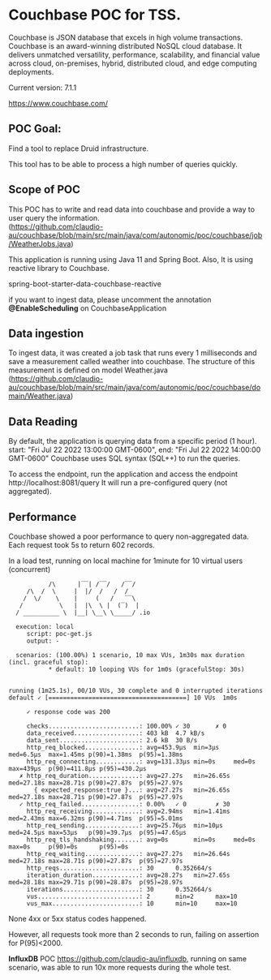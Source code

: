 # Couchbase POC for TSS.

Couchbase is JSON database that excels in high volume transactions. 
Couchbase is an award-winning distributed NoSQL cloud database. It delivers unmatched versatility, performance, scalability, and financial value across cloud, on-premises, hybrid, distributed cloud, and edge computing deployments.

Current version: 7.1.1

https://www.couchbase.com/

## POC Goal:

Find a tool to replace Druid infrastructure.

This tool has to be able to process a high number of queries quickly.


## Scope of POC

This POC has to write and read data into couchbase and provide a way to user query the information.  
(https://github.com/claudio-au/couchbase/blob/main/src/main/java/com/autonomic/poc/couchbase/job/WeatherJobs.java)

This application is running using Java 11 and Spring Boot.
Also, It is using reactive library to Couchbase.

spring-boot-starter-data-couchbase-reactive

if you want to ingest data, please uncomment the annotation **@EnableScheduling** on CouchbaseApplication

## Data ingestion

To ingest data, it was created a job task that runs every 1 milliseconds
and save a measurement called weather into couchbase.
The structure of this measurement is defined on model Weather.java (https://github.com/claudio-au/couchbase/blob/main/src/main/java/com/autonomic/poc/couchbase/domain/Weather.java)

## Data Reading

By default, the application is querying data from a specific period (1 hour).
start: "Fri Jul 22 2022 13:00:00 GMT-0600", end: "Fri Jul 22 2022 14:00:00 GMT-0600"
Couchbase uses SQL syntax (SQL++) to run the queries.

To access the endpoint,
run the application and access the endpoint http://localhost:8081/query
It will run a pre-configured query (not aggregated).


## Performance
Couchbase showed a poor performance to query non-aggregated data.
Each request took 5s to return 602 records.

In a load test, running on local machine for 1minute for 10 virtual users (concurrent)
```shell
           /\      |‾‾| /‾‾/   /‾‾/   
     /\  /  \     |  |/  /   /  /    
    /  \/    \    |     (   /   ‾‾\  
   /          \   |  |\  \ |  (‾)  | 
  / __________ \  |__| \__\ \_____/ .io

  execution: local
     script: poc-get.js
     output: -

  scenarios: (100.00%) 1 scenario, 10 max VUs, 1m30s max duration (incl. graceful stop):
           * default: 10 looping VUs for 1m0s (gracefulStop: 30s)


running (1m25.1s), 00/10 VUs, 30 complete and 0 interrupted iterations
default ✓ [======================================] 10 VUs  1m0s

     ✓ response code was 200

     checks.........................: 100.00% ✓ 30       ✗ 0   
     data_received..................: 403 kB  4.7 kB/s
     data_sent......................: 2.6 kB  30 B/s
     http_req_blocked...............: avg=453.9µs  min=3µs    med=6.5µs  max=1.45ms p(90)=1.38ms  p(95)=1.38ms 
     http_req_connecting............: avg=131.33µs min=0s     med=0s     max=439µs  p(90)=411.8µs p(95)=430.2µs
   ✗ http_req_duration..............: avg=27.27s   min=26.65s med=27.18s max=28.71s p(90)=27.87s  p(95)=27.97s 
       { expected_response:true }...: avg=27.27s   min=26.65s med=27.18s max=28.71s p(90)=27.87s  p(95)=27.97s 
   ✓ http_req_failed................: 0.00%   ✓ 0        ✗ 30  
     http_req_receiving.............: avg=2.94ms   min=1.41ms med=2.43ms max=6.32ms p(90)=4.71ms  p(95)=5.01ms 
     http_req_sending...............: avg=25.76µs  min=10µs   med=24.5µs max=53µs   p(90)=39.7µs  p(95)=47.65µs
     http_req_tls_handshaking.......: avg=0s       min=0s     med=0s     max=0s     p(90)=0s      p(95)=0s     
     http_req_waiting...............: avg=27.27s   min=26.64s med=27.18s max=28.71s p(90)=27.87s  p(95)=27.97s 
     http_reqs......................: 30      0.352664/s
     iteration_duration.............: avg=28.27s   min=27.65s med=28.18s max=29.71s p(90)=28.87s  p(95)=28.97s 
     iterations.....................: 30      0.352664/s
     vus............................: 2       min=2      max=10
     vus_max........................: 10      min=10     max=10
```

None 4xx or 5xx status codes happened.

However, all requests took more than 2 seconds to run, failing on assertion for P(95)<2000.

**InfluxDB** POC https://github.com/claudio-au/influxdb, running on same scenario, was able to run 10x more requests during the whole test.


